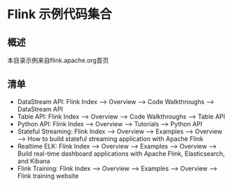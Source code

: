 # Flink 示例代码集合

## 概述

本目录示例来自flink.apache.org首页

## 清单

- DataStream API: Flink Index --> Overview --> Code Walkthroughs --> DataStream API
- Table API: Flink Index --> Overview --> Code Walkthroughs --> Table API
- Python API: Flink Index --> Overview --> Tutorials --> Python API
- Stateful Streaming: Flink Index --> Overview --> Examples --> Overview --> How to build stateful streaming application with Apache Flink
- Realtime ELK: Flink Index --> Overview --> Examples --> Overview --> Build real-time dashboard applications with Apache Flink, Elasticsearch, and Kibana
- Flink Training: Flink Index --> Overview --> Examples --> Overview --> Flink training website


